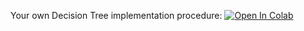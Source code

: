 Your own Decision Tree implementation procedure:
[![Open In Colab](https://colab.research.google.com/assets/colab-badge.svg)](https://colab.research.google.com/github/girafe-ai/ml-mipt/blob/22s_msai/homeworks/assignment0_04_tree/assignment0_04_decision_tree.ipynb)
